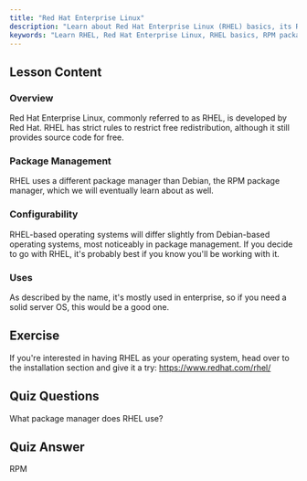```yaml
---
title: "Red Hat Enterprise Linux"
description: "Learn about Red Hat Enterprise Linux (RHEL) basics, its RPM package manager, and enterprise uses. Understand RHEL's core differences and benefits."
keywords: "Learn RHEL, Red Hat Enterprise Linux, RHEL basics, RPM package manager, Linux server OS, beginner RHEL, RHEL guide"
---
```


## Lesson Content

### Overview

Red Hat Enterprise Linux, commonly referred to as RHEL, is developed by Red Hat. RHEL has strict rules to restrict free redistribution, although it still provides source code for free.

### Package Management

RHEL uses a different package manager than Debian, the RPM package manager, which we will eventually learn about as well.

### Configurability

RHEL-based operating systems will differ slightly from Debian-based operating systems, most noticeably in package management. If you decide to go with RHEL, it's probably best if you know you'll be working with it.

### Uses

As described by the name, it's mostly used in enterprise, so if you need a solid server OS, this would be a good one.

## Exercise

If you're interested in having RHEL as your operating system, head over to the installation section and give it a try: <https://www.redhat.com/rhel/>

## Quiz Questions

What package manager does RHEL use?

## Quiz Answer

RPM
